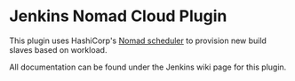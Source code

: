 Jenkins Nomad Cloud Plugin
==========================

This plugin uses HashiCorp's [Nomad scheduler](https://www.nomadproject.io/) to 
provision new build slaves based on workload.

All documentation can be found under the Jenkins wiki page for this plugin.
